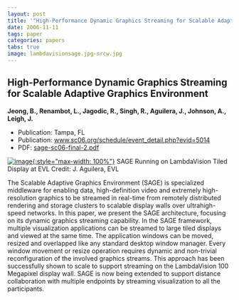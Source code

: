 ```yaml
---
layout: post
title: '"High-Performance Dynamic Graphics Streaming for Scalable Adaptive Graphics Environment"'
date: 2006-11-11
tags: paper
categories: papers
tabs: true
image: lambdavisionsage.jpg-srcw.jpg
---
```


## High-Performance Dynamic Graphics Streaming for Scalable Adaptive Graphics Environment
**Jeong, B., Renambot, L., Jagodic, R., Singh, R., Aguilera, J., Johnson, A., Leigh, J.**
- Publication: Tampa, FL
- Publication: www.sc06.org/schedule/event_detail.php?evid=5014
- PDF: [sage-sc06-final-2.pdf](/documents/sage-sc06-final-2.pdf)


[![image](https://www.evl.uic.edu/output/originals/lambdavisionsage.jpg-srcw.jpg){:style="max-width: 100%"}](https://www.evl.uic.edu/output/originals/lambdavisionsage.jpg-srcw.jpg)
SAGE Running on LambdaVision Tiled Display at EVL
Credit: J. Aguilera, EVL

The Scalable Adaptive Graphics Environment (SAGE) is specialized middleware for enabling data, high-definition video and extremely high-resolution graphics to be streamed in real-time from remotely distributed rendering and storage clusters to scalable display walls over ultrahigh-speed networks. In this paper, we present the SAGE architecture, focusing on its dynamic graphics streaming capability. In the SAGE framework, multiple visualization applications can be streamed to large tiled displays and viewed at the same time. The application windows can be moved, resized and overlapped like any standard desktop window manager. Every window movement or resize operation requires dynamic and non-trivial reconfiguration of the involved graphics streams. This approach has been successfully shown to scale to support streaming on the LambdaVision 100 Megapixel display wall. SAGE is now being extended to support distance collaboration with multiple endpoints by streaming visualization to all the participants.
